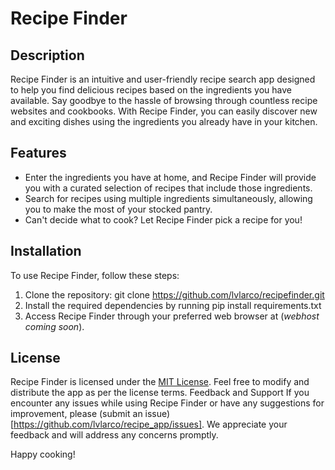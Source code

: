 # Recipe Finder
## Description
Recipe Finder is an intuitive and user-friendly recipe search app designed to help you find delicious recipes based on the ingredients you have available. 
Say goodbye to the hassle of browsing through countless recipe websites and cookbooks. 
With Recipe Finder, you can easily discover new and exciting dishes using the ingredients you already have in your kitchen.
## Features
- Enter the ingredients you have at home, and Recipe Finder will provide you with a curated selection of recipes that include those ingredients.
- Search for recipes using multiple ingredients simultaneously, allowing you to make the most of your stocked pantry.
- Can't decide what to cook? Let Recipe Finder pick a recipe for you!
## Installation
To use Recipe Finder, follow these steps:
1. Clone the repository: git clone https://github.com/lvlarco/recipefinder.git
2. Install the required dependencies by running pip install requirements.txt
3. Access Recipe Finder through your preferred web browser at (*webhost coming soon*).
## License
Recipe Finder is licensed under the [MIT License](https://opensource.org/license/mit/). Feel free to modify and distribute the app as per the license terms.
Feedback and Support
If you encounter any issues while using Recipe Finder or have any suggestions for improvement, please (submit an issue)[https://github.com/lvlarco/recipe_app/issues]. We appreciate your feedback and will address any concerns promptly.

Happy cooking!